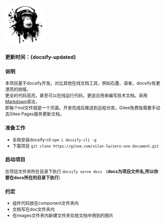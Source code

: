 ![logo](/images/logo.jpg)

### 更新时间：{docsify-updated}
### 说明
本项目基于docsify开发。对比其他在线文档工具，例如石墨、语雀，docsify有更漂亮的排版，  
更全的代码高亮，甚至可以在线运行代码，更适合用来编写技术文档。采用[Markdown](https://www.runoob.com/markdown/md-tutorial.html)语法，  
即每个md文件就是一个页面。开发完成后推送到远程仓库，Gitee免费版需要手动去Gitee Pages服务更新文档。  
### 准备工作
+ 全局安装docsify-cli  `npm i docsify-cli -g`
+ 下载项目 `git clone https://gitee.com/xilan-lw/zero-one-document.git`  

### 启动项目
在项目文件夹所在目录下执行 `docsify serve docs` （**docs为项目文件名,所以你要在docs所在的目录下执行**） 
### 约定
+ 组件代码放在component文件夹内
+ 文档写在doc文件夹内
+ 在images文件夹内新建文件夹存放文档中用到的图片

<!-- [GitHub](https://github.com/docsifyjs/docsify/) -->